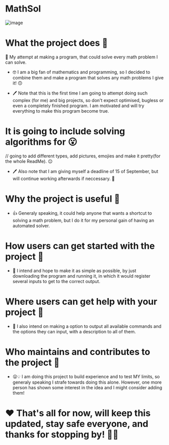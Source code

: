 # MathSol

![image](https://user-images.githubusercontent.com/72604001/178073834-0f09a403-3dcc-4d57-8841-bd177cdbebf4.png)

# What the project does 🤔
📐 My attempt at making a program, that could solve every math problem I can solve. 

- 🤓 I am a big fan of mathematics and programming, so I decided to combine them and make a program that solves any math problems I give it! 🙃

- 🖊 Note that this is the first time I am going to attempt doing such complex (for me) and big projects, so don't expect optimised, bugless or even a completely finished program. I am motivated and will try everything to make this program become true.

# It is going to include solving algorithms for 😮

// going to add different types, add pictures, emojies and make it pretty(for the whole ReadMe). 😐

 - 🖊 Also note that I am giving myself a deadline of 15 of September, but will continue working afterwards if neccessary. 📅
 
 # Why the project is useful 🤔
 - 👍 Generaly speaking, it could help anyone that wants a shortcut to solving a math problem, but I do it for my personal gain of having an automated solver.
 
 # How users can get started with the project 🤔
 - 🤞 I intend and hope to make it as simple as possible, by just downloading the program and running it, in which it would register several inputs to get to the correct output.
 
 # Where users can get help with your project 🤔
 - 🤗 I also intend on making a option to output all available commands and the options they can input, with a description to all of them. 
 
 # Who maintains and contributes to the project 🤔
 - 😮💡 I am doing this project to build experience and to test MY limits, so generaly speaking I strafe towards doing this alone. However, one more person has shown some interest in the idea and I might consider adding them!
 

# ❤️ That's all for now, will keep this updated, stay safe everyone, and thanks for stopping by! 👋😄